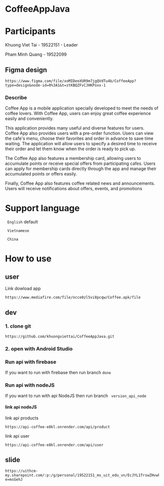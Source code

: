 # CoffeeAppJava

# Participants

Khuong Viet Tai - 19522151 - Leader

Pham Minh Quang - 19522099

## Figma design

```
https://www.figma.com/file/xoMIDeeXUR9m7jgQVdTu4b/CoffeeApp?type=design&node-id=0%3A1&t=ztKBQZFvCJHKPoxx-1
```


### Describe


Coffee App is a mobile application specially developed to meet the needs of coffee lovers. With Coffee App, users can enjoy great coffee experience easily and conveniently.

This application provides many useful and diverse features for users.
  Coffee App also provides users with a pre-order function. Users can view the cafe's menu, choose their favorites and order in advance to save time waiting. The application will allow users to specify a desired time to receive their order and let them know when the order is ready to pick up.

The Coffee App also features a membership card, allowing users to accumulate points or receive special offers from participating cafes. Users can apply for membership cards directly through the app and manage their accumulated points or offers easily.

Finally, Coffee App also features coffee related news and announcements. Users will receive notifications about offers, events, and promotions




# Support language


```  English ``` default

```  Vietnamese ```

```  China ```


# How to use

## user 

Link dowload app
```
https://www.mediafire.com/file/ncce0zl5vi8pcqw/Coffee.apk/file
```



## dev

### 1. clone git
```
https://github.com/khuongviettai/CoffeeAppJava.git
```

### 2. open with Android Studio

### Run api with firebase

If you want to run with firebase then run branch ``` done ```


### Run api with nodeJS

If you want to run with api NodeJS then run branch ```  version_api_node ```

#### link api nodeJS

link api products

```
https://api-coffee-e8kl.onrender.com/api/product
```

link api user

```
https://api-coffee-e8kl.onrender.com/api/user
```



## slide 

```
https://uithcm-my.sharepoint.com/:p:/g/personal/19522151_ms_uit_edu_vn/EcJYL1TrswZHvwkLQVHK3yoBnEMwLuVywARUPKP6OFp5aQ?e=msGehJ
```

